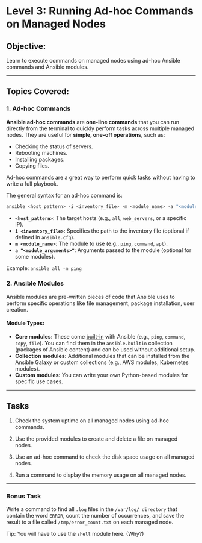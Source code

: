 # **Level 3: Running Ad-hoc Commands on Managed Nodes**

## **Objective:**

Learn to execute commands on managed nodes using ad-hoc Ansible commands and Ansible modules.

---

## **Topics Covered:**

### **1. Ad-hoc Commands**

**Ansible ad-hoc commands** are **one-line commands** that you can run directly from the terminal to quickly perform tasks across multiple managed nodes. They are useful for **simple, one-off operations**, such as:

- Checking the status of servers.
- Rebooting machines.
- Installing packages.
- Copying files.

Ad-hoc commands are a great way to perform quick tasks without having to write a full playbook.

The general syntax for an ad-hoc command is:

```bash
ansible <host_pattern> -i <inventory_file> -m <module_name> -a "<module_arguments>"
```

- **`<host_pattern>`**: The target hosts (e.g., `all`, `web_servers`, or a specific IP).
- **`i <inventory_file>`**: Specifies the path to the inventory file (optional if defined in `ansible.cfg`).
- **`m <module_name>`**: The module to use (e.g., `ping`, `command`, `apt`).
- **`a "<module_arguments>"`**: Arguments passed to the module (optional for some modules).

Example: `ansible all -m ping`

### **2. Ansible Modules**

Ansible modules are pre-written pieces of code that Ansible uses to perform specific operations like file management, package installation, user creation.

#### **Module Types:**

- **Core modules:** These come [built-in](https://docs.ansible.com/ansible/latest/collections/ansible/builtin/index.html#plugins-in-ansible-builtin) with Ansible (e.g., `ping`, `command`, `copy`, `file`). You can find them in the `ansible.builtin` collection (packages of Ansible content) and can be used without additional setup.
- **Collection modules:** Additional modules that can be installed from the Ansible Galaxy or custom collections (e.g., AWS modules, Kubernetes modules).
- **Custom modules:** You can write your own Python-based modules for specific use cases.

---

## **Tasks**

1. Check the system uptime on all managed nodes using ad-hoc commands.

2. Use the provided modules to create and delete a file on managed nodes.

3. Use an ad-hoc command to check the disk space usage on all managed nodes.

4. Run a command to display the memory usage on all managed nodes.

---

### **Bonus Task**

Write a command to find all `.log` files in the `/var/log/ directory` that contain the word `ERROR`, count the number of occurrences, and save the result to a file called `/tmp/error_count.txt` on each managed node.

Tip: You will have to use the `shell` module here. (Why?)

